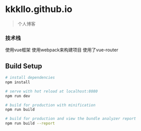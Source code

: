 # kkkllo.github.io

> 个人博客

### 技术栈
使用vue框架
使用webpack来构建项目
使用了vue-router

## Build Setup

``` bash
# install dependencies
npm install

# serve with hot reload at localhost:8080
npm run dev

# build for production with minification
npm run build

# build for production and view the bundle analyzer report
npm run build --report
```

